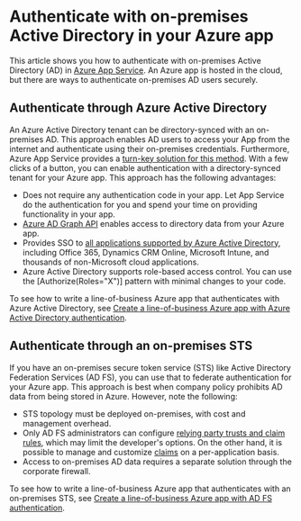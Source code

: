 <properties 
	pageTitle="Authenticate with on-premises Active Directory in your Azure app | Azure" 
	description="Learn about the different options for line-of-business apps in Azure App Service to authenticate with on-premises Active Directory" 
	services="app-service" 
	documentationCenter="" 
	authors="cephalin" 
	manager="wpickett" 
	editor="jimbe"/>

<tags 
	ms.service="app-service" 
	ms.devlang="na" 
	ms.topic="article" 
	ms.tgt_pltfrm="na" 
	ms.workload="web" 
	ms.date="08/31/2016" 
	wacn.date="" 
	ms.author="cephalin"/>

# Authenticate with on-premises Active Directory in your Azure app #

This article shows you how to authenticate with on-premises Active Directory (AD) in 
[Azure App Service](/documentation/articles/app-service-value-prop-what-is/). An Azure app is hosted in the cloud, 
but there are ways to authenticate on-premises AD users securely. 

## Authenticate through Azure Active Directory
An Azure Active Directory tenant can be directory-synced with an on-premises AD. This approach enables AD users to
access your App from the internet and authenticate using their on-premises credentials. Furthermore, Azure App 
Service provides a [turn-key solution for this method](/documentation/articles/app-service-mobile-how-to-configure-active-directory-authentication/). 
With a few clicks of a button, you can enable authentication with a directory-synced tenant for your Azure app. This
approach has the following advantages:

-	Does not require any authentication code in your app. Let App Service do the authentication for you and spend
your time on providing functionality in your app.
-	[Azure AD Graph API](http://msdn.microsoft.com/zh-cn/library/azure/hh974476.aspx) enables access to directory data 
from your Azure app.
-	Provides SSO to [all applications supported by Azure Active Directory](/home/features/identity/), 
including Office 365, Dynamics CRM Online, Microsoft Intune, and thousands of non-Microsoft cloud applications. 
-	Azure Active Directory supports role-based access control. You can use the [Authorize(Roles="X")] pattern 
with minimal changes to your code.

To see how to write a line-of-business Azure app that authenticates with Azure Active Directory, see 
[Create a line-of-business Azure app with Azure Active Directory authentication](/documentation/articles/web-sites-dotnet-lob-application-azure-ad/).

## Authenticate through an on-premises STS
If you have an on-premises secure token service (STS) like Active Directory Federation Services (AD FS), you can 
use that to federate authentication for your Azure app. This approach is best when company policy prohibits AD data 
from being stored in Azure. However, note the following:

-	STS topology must be deployed on-premises, with cost and management overhead.
-	Only AD FS administrators can configure 
[relying party trusts and claim rules](http://technet.microsoft.com/zh-cn/library/dd807108.aspx), which may limit
the developer's options. On the other hand, it is possible to manage and customize
[claims](http://technet.microsoft.com/zh-cn/library/ee913571.aspx) on a per-application basis.
-	Access to on-premises AD data requires a separate solution through the corporate firewall.

To see how to write a line-of-business Azure app that authenticates with an on-premises STS, see 
[Create a line-of-business Azure app with AD FS authentication](/documentation/articles/web-sites-dotnet-lob-application-adfs/).
 
